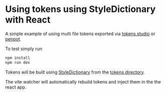 # Using tokens using StyleDictionary with React

A simple example of using multi file tokens exported via [tokens.studio](https://tokens.studio/) or [penpot](https://penpot.app/).

To test simply run

``` sh
npm install
npm run dev
```

Tokens will be built using [StyleDictionary](https://styledictionary.com/) from the [tokens directory](./tokens).

The vite watcher will automatically rebuild tokens and inject them in the the react app.

